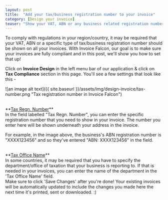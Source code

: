 ```yaml
---
layout: post
title:  "Add your tax/business registration number to your invoice"
category: [Design your invoice]
teaser: "Show your VAT, ABN or any business related registration numbers to your customers in the invoice."
---
```


To comply with regulations in your region/country, it may be required that your VAT, ABN or a specific type of tax/business registration number should be shown on all your invoices. With Invoice Falcon, our goal is to make sure your invoices are fully compliant and in this post, we'll show you how to set that up!

Click on **Invoice Design** in the left menu bar of our application & click on **Tax Compliance** section in this page. You'll see a few settings that look like this -

![an image alt text]({{ site.baseurl }}/assets/img/design-invoice/tax-number.png "Tax registration number in Invoice Falcon")

<br/>
**<u>Tax Regn. Number</u>**
<br/>
In the field labelled "Tax Regn. Number", you can enter the specific registration number that you need to show in your invoice. The number you enter here will be shown underneath your address in the invoice.

For example, in the image above, the business's ABN registration number is "XXXX123456" and so they've entered "ABN: XXXX123456" in the field.

<br/>
**<u>Tax Office Name</u>**
<br/>
In some countries, it may be required that you have to specify the department/office of taxation that your business is reporting to. If that is needed in your invoices, you can enter the name of the department in the 'Tax Office Name' field.

<br/>
Make sure to click 'Save Changes' after you're done! Your existing invoices will be automatically updated to include the changes you made here the next time it's printed, sent or downloaded. :)
